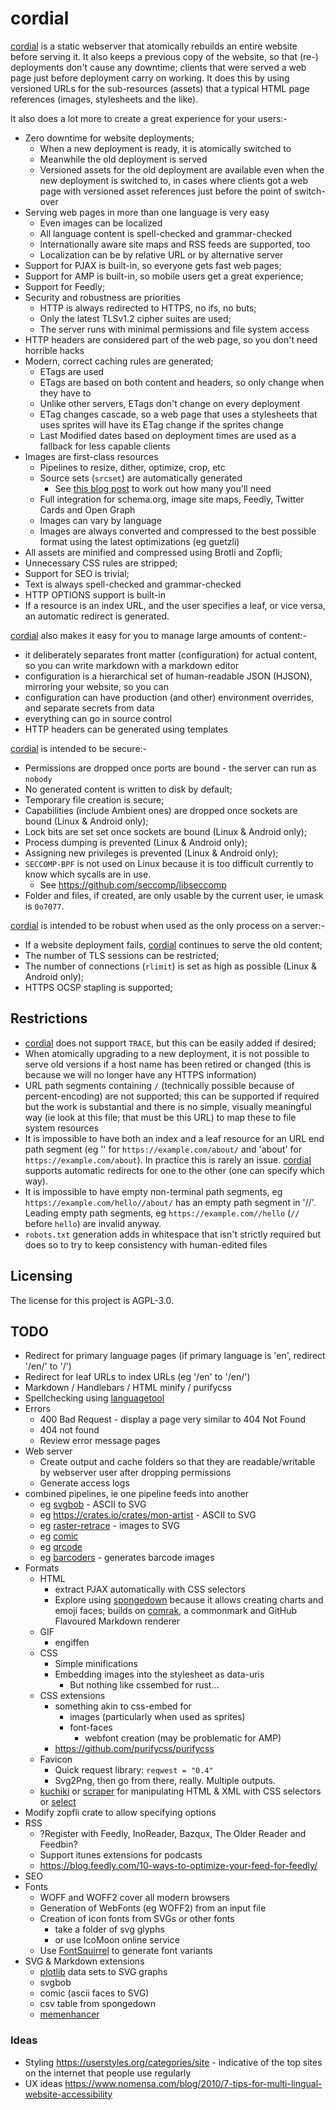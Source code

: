 # cordial

[cordial] is a static webserver that atomically rebuilds an entire website before serving it. It also keeps a previous copy of the website, so that (re-) deployments don't cause any downtime; clients that were served a web page just before deployment carry on working. It does this by using versioned URLs for the sub-resources (assets) that a typical HTML page references (images, stylesheets and the like). 

It also does a lot more to create a great experience for your users:-

* Zero downtime for website deployments;
	* When a new deployment is ready, it is atomically switched to
	* Meanwhile the old deployment is served
	* Versioned assets for the old deployment are available even when the new deployment is switched to, in cases where clients got a web page with versioned asset references just before the point of switch-over
* Serving web pages in more than one language is very easy
	* Even images can be localized
	* All language content is spell-checked and grammar-checked
	* Internationally aware site maps and RSS feeds are supported, too
	* Localization can be by relative URL or by alternative server
* Support for PJAX is built-in, so everyone gets fast web pages;
* Support for AMP is built-in, so mobile users get a great experience;
* Support for Feedly;
* Security and robustness are priorities
	* HTTP is always redirected to HTTPS, no ifs, no buts;
	* Only the latest TLSv1.2 cipher suites are used;
	* The server runs with minimal permissions and file system access
* HTTP headers are considered part of the web page, so you don't need horrible hacks
* Modern, correct caching rules are generated;
	* ETags are used
	* ETags are based on both content and headers, so only change when they have to
	* Unlike other servers, ETags don't change on every deployment
	* ETag changes cascade, so a web page that uses a stylesheets that uses sprites will have its ETag change if the sprites change
	* Last Modified dates based on deployment times are used as a fallback for less capable clients
* Images are first-class resources
	* Pipelines to resize, dither, optimize, crop, etc
	* Source sets (`srcset`) are automatically generated
		* See [this blog post](https://mattwilcox.net/web-development/keeping-srcset-and-sizes-under-control) to work out how many you'll need
	* Full integration for schema.org, image site maps, Feedly, Twitter Cards and Open Graph
	* Images can vary by language
	* Images are always converted and compressed to the best possible format using the latest optimizations (eg guetzli)
* All assets are minified and compressed using Brotli and Zopfli;
* Unnecessary CSS rules are stripped;
* Support for SEO is trivial;
* Text is always spell-checked and grammar-checked
* HTTP OPTIONS support is built-in
* If a resource is an index URL, and the user specifies a leaf, or vice versa, an automatic redirect is generated.

[cordial] also makes it easy for you to manage large amounts of content:-

* it deliberately separates front matter (configuration) for actual content, so you can write markdown with a markdown editor
* configuration is a hierarchical set of human-readable JSON (HJSON), mirroring your website, so you can 
* configuration can have production (and other) environment overrides, and separate secrets from data
* everything can go in source control
* HTTP headers can be generated using templates

[cordial] is intended to be secure:-

* Permissions are dropped once ports are bound - the server can run as `nobody`
* No generated content is written to disk by default;
* Temporary file creation is secure;
* Capabilities (include Ambient ones) are dropped once sockets are bound (Linux & Android only);
* Lock bits are set set once sockets are bound (Linux & Android only);
* Process dumping is prevented (Linux & Android only);
* Assigning new privileges is prevented (Linux & Android only);
* `SECCOMP-BPF` is not used on Linux because it is too difficult currently to know which sycalls are in use.
	* See <https://github.com/seccomp/libseccomp>
* Folder and files, if created, are only usable by the current user, ie umask is `0o7077`.

[cordial] is intended to be robust when used as the only process on a server:-

* If a website deployment fails, [cordial] continues to serve the old content;
* The number of TLS sessions can be restricted;
* The number of connections (`rlimit`) is set as high as possible (Linux & Android only);
* HTTPS OCSP stapling is supported;


## Restrictions

* [cordial] does not support `TRACE`, but this can be easily added if desired;
* When atomically upgrading to a new deployment, it is not possible to serve old versions if a host name has been retired or changed (this is because we will no longer have any HTTPS information)
* URL path segments containing `/` (technically possible because of percent-encoding) are not supported; this can be supported if required but the work is substantial and there is no simple, visually meaningful way (ie look at this file; that must be this URL) to map these to file system resources
* It is impossible to have both an index and a leaf resource for an URL end path segment (eg '' for `https://example.com/about/` and 'about' for `https://example.com/about`). In practice this is rarely an issue. [cordial] supports automatic redirects for one to the other (one can specify which way).
* It is impossible to have empty non-terminal path segments, eg `https://example.com/hello//about/` has an empty path segment in '//'. Leading empty path segments, eg `https://example.com//hello` (`//` before `hello`) are invalid anyway.
* `robots.txt` generation adds in whitespace that isn't strictly required but does so to try to keep consistency with human-edited files


## Licensing

The license for this project is AGPL-3.0.

[cordial]: https://github.com/lemonrock/cordial "cordial GitHub page"


## TODO
* Redirect for primary language pages (if primary language is 'en', redirect '/en/' to '/')
* Redirect for leaf URLs to index URLs (eg '/en' to '/en/')
* Markdown / Handlebars / HTML minify / purifycss
* Spellchecking using [languagetool](https://www.languagetool.org/)
* Errors
	* 400 Bad Request - display a page very similar to 404 Not Found
	* 404 not found
	* Review error message pages
* Web server
	* Create output and cache folders so that they are readable/writable by webserver user after dropping permissions
	* Generate access logs
* combined pipelines, ie one pipeline feeds into another
	* eg [svgbob](https://crates.io/crates/svgbob) - ASCII to SVG
	* eg <https://crates.io/crates/mon-artist> - ASCII to SVG
	* eg [raster-retrace](https://crates.io/crates/raster-retrace) - images to SVG
	* eg [comic](https://crates.io/crates/comic)
	* eg [qrcode](https://crates.io/crates/qrcode)
	* eg [barcoders](https://github.com/buntine/barcoders) - generates barcode images
* Formats
	* HTML
		* extract PJAX automatically with CSS selectors
		* Explore using [spongedown](https://ivanceras.github.io/spongedown/) because it allows creating charts and emoji faces; builds on [comrak](https://crates.io/crates/comrak), a commonmark and GitHub Flavoured Markdown renderer
	* GIF
		* engiffen
	* CSS
		* Simple minifications
		* Embedding images into the stylesheet as data-uris
			* But nothing like cssembed for rust...
	* CSS extensions
		* something akin to css-embed for
			* images (particularly when used as sprites)
			* font-faces
				* webfont creation (may be problematic for AMP)
		* https://github.com/purifycss/purifycss
	* Favicon
		* Quick request library: `reqwest = "0.4"`
		* Svg2Png, then go from there, really. Multiple outputs.
	* [kuchiki](https://crates.io/crates/kuchiki) or [scraper](https://crates.io/crates/scraper) for manipulating HTML & XML with CSS selectors or [select](https://crates.io/crates/select)
* Modify zopfli crate to allow specifying options
* RSS
	* ?Register with Feedly, InoReader, Bazqux, The Older Reader and Feedbin?
	* Support itunes extensions for podcasts
	* <https://blog.feedly.com/10-ways-to-optimize-your-feed-for-feedly/>
* SEO
* Fonts
	* WOFF and WOFF2 cover all modern browsers
	* Generation of WebFonts (eg WOFF2) from an input file
	* Creation of icon fonts from SVGs or other fonts
		* take a folder of svg glyphs
		* or use IcoMoon online service
	* Use [FontSquirrel](https://www.fontsquirrel.com/tools/webfont-generator) to generate font variants
* SVG & Markdown extensions
	* [plotlib](https://github.com/milliams/plotlib) data sets to SVG graphs
	* svgbob
	* comic (ascii faces to SVG)
	* csv table from spongedown
	* [memenhancer](https://github.com/ivanceras/memenhancer)

### Ideas
* Styling <https://userstyles.org/categories/site> - indicative of the top sites on the internet that people use regularly
* UX ideas <https://www.nomensa.com/blog/2010/7-tips-for-multi-lingual-website-accessibility>
